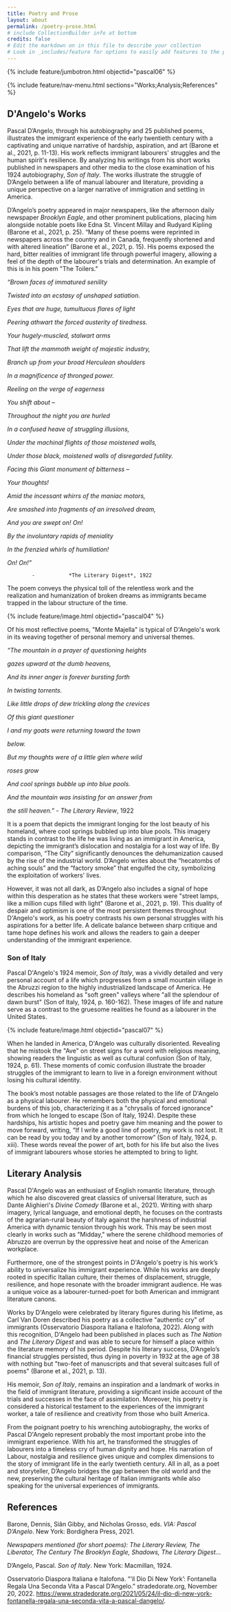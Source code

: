 ```yaml
---
title: Poetry and Prose
layout: about
permalink: /poetry-prose.html
# include CollectionBuilder info at bottom
credits: false
# Edit the markdown on in this file to describe your collection
# Look in _includes/feature for options to easily add features to the page
---
```


{% include feature/jumbotron.html objectid="pascal06" %}

{% include feature/nav-menu.html sections="Works;Analysis;References" %}

## D'Angelo's Works

Pascal D’Angelo, through his autobiography and 25 published poems, illustrates the immigrant experience of the early twentieth century with a captivating and unique narrative of hardship, aspiration, and art (Barone et al., 2021, p. 11-13). His work reflects immigrant labourers' struggles and the human spirit's resilience. By analyzing his writings from his short works published in newspapers and other media to the close examination of his 1924 autobiography, *Son of Italy*. The works illustrate the struggle of D’Angelo between a life of manual labourer and literature, providing a unique perspective on a larger narrative of immigration and settling in America.

D’Angelo’s poetry appeared in major newspapers, like the afternoon daily newspaper *Brooklyn Eagle*, and other prominent publications, placing him alongside notable poets like Edna St. Vincent Millay and Rudyard Kipling (Barone et al., 2021, p. 25). “Many of these poems were reprinted in newspapers across the country and in Canada, frequently shortened and with altered lineation” (Barone et al., 2021, p. 15). His poems exposed the hard, bitter realities of immigrant life through powerful imagery, allowing a feel of the depth of the labourer's trials and determination. An example of this is in his poem "The Toilers." 

*“Brown faces of immatured senility*

*Twisted into an ecstasy of unshaped satiation.*

*Eyes that are huge, tumultuous flares of light*

*Peering athwart the forced austerity of tiredness.*

*Your hugely-muscled, stalwart arms*

*That lift the mammoth weight of majestic industry,*

*Branch up from your broad Herculean shoulders*

*In a magnificence of thronged power.*

*Reeling on the verge of eagerness*

*You shift about –*

*Throughout the night you are hurled*

*In a confused heave of struggling illusions,*

*Under the machinal flights of those moistened walls,*

*Under those black, moistened walls of disregarded
futility.*

*Facing this Giant monument of bitterness –*

*Your thoughts!*

*Amid the incessant whirrs of the maniac motors,*

*Are smashed into fragments of an irresolved dream,*

*And you are swept on! On!*

*By the involuntary rapids of meniality*

*In the frenzied whirls of humiliation!*

*On! On!”*
           
            -           *The Literary Digest*, 1922
            
The poem conveys the physical toll of the relentless work and the realization and humanization of broken dreams as immigrants became trapped in the labour structure of the time.

{% include feature/image.html objectid="pascal04" %}

Of his most reflective poems, "Monte Majella" is typical of D'Angelo's work in its weaving together of personal memory and universal themes. 

*“The mountain in a prayer of questioning heights*

 *gazes upward at the dumb heavens,*

*And its inner anger is forever bursting forth*

*In twisting torrents.*

*Like little drops of dew trickling along the crevices*

*Of this giant questioner*

*I and my goats were returning toward the town*

 *below.*

*But my thoughts were of a little glen where wild*

*roses grow*

*And cool springs bubble up into blue pools.*

*And the mountain was insisting for an answer from*

 *the still heaven.”*
                      -	*The Literary Review*, 1922

It is a poem that depicts the immigrant longing for the lost beauty of his homeland, where cool springs bubbled up into blue pools. This imagery stands in contrast to the life he was living as an immigrant in America, depicting the immigrant’s dislocation and nostalgia for a lost way of life. By comparison, “The City” significantly denounces the dehumanization caused by the rise of the industrial world. D’Angelo writes about the “hecatombs of aching souls” and the “factory smoke” that engulfed the city, symbolizing the exploitation of workers' lives. 

However, it was not all dark, as D’Angelo also includes a signal of hope within this desperation as he states that these workers were "street lamps, like a million cups filled with light" (Barone et al., 2021, p. 19). This duality of despair and optimism is one of the most persistent themes throughout D'Angelo's work, as his poetry contrasts his own personal struggles with his aspirations for a better life. A delicate balance between sharp critique and tame hope defines his work and allows the readers to gain a deeper understanding of the immigrant experience.

### Son of Italy
Pascal D'Angelo's 1924 memoir, *Son of Italy*, was a vividly detailed and very personal account of a life which progresses from a small mountain village in the Abruzzi region to the highly industrialized landscape of America. He describes his homeland as "soft green" valleys where "all the splendour of dawn burst" (Son of Italy, 1924, p. 160-162). These images of life and nature serve as a contrast to the gruesome realities he found as a labourer in the United States.

{% include feature/image.html objectid="pascal07" %}

When he landed in America, D'Angelo was culturally disoriented. Revealing that he mistook the "Ave" on street signs for a word with religious meaning, showing readers the linguistic as well as cultural confusion (Son of Italy, 1924, p. 61). These moments of comic confusion illustrate the broader struggles of the immigrant to learn to live in a foreign environment without losing his cultural identity.

The book’s most notable passages are those related to the life of D'Angelo as a physical labourer. He remembers both the physical and emotional burdens of this job, characterizing it as a "chrysalis of forced ignorance" from which he longed to escape (Son of Italy, 1924). Despite these hardships, his artistic hopes and poetry gave him meaning and the power to move forward, writing, “If I write a good line of poetry, my work is not lost. It can be read by you today and by another tomorrow” (Son of Italy, 1924, p. xiii). These words reveal the power of art, both for his life but also the lives of immigrant labourers whose stories he attempted to bring to light.

## Literary Analysis

Pascal D'Angelo was an enthusiast of English romantic literature, through which he also discovered great classics of universal literature, such as Dante Alighieri's *Divine Comedy* (Barone et al., 2021). Writing with sharp imagery, lyrical language, and emotional depth, he focuses on the contrasts of the agrarian-rural beauty of Italy against the harshness of industrial America with dynamic tension through his work. This may be seen most clearly in works such as "Midday," where the serene childhood memories of Abruzzo are overrun by the oppressive heat and noise of the American workplace. 

Furthermore, one of the strongest points in D'Angelo's poetry is his work’s ability to universalize his immigrant experience. While his works are deeply rooted in specific Italian culture, their themes of displacement, struggle, resilience, and hope resonate with the broader immigrant audience. He was a unique voice as a labourer-turned-poet for both American and immigrant literature canons.

Works by D'Angelo were celebrated by literary figures during his lifetime, as Carl Van Doren described his poetry as a collective "authentic cry" of immigrants (Osservatorio Diaspora Italiana e Italofona, 2022). Along with this recognition, D'Angelo had been published in places such as *The Nation* and *The Literary Digest* and was able to secure for himself a place within the literature memory of his period. Despite his literary success, D’Angelo’s financial struggles persisted, thus dying in poverty in 1932 at the age of 38 with nothing but "two-feet of manuscripts and that several suitcases full of poems" (Barone et al., 2021, p. 13).

His memoir, *Son of Italy*, remains an inspiration and a landmark of works in the field of immigrant literature, providing a significant inside account of the trials and successes in the face of assimilation. Moreover, his poetry is considered a historical testament to the experiences of the immigrant worker, a tale of resilience and creativity from those who built America.

From the poignant poetry to his wrenching autobiography, the works of Pascal D'Angelo represent probably the most important probe into the immigrant experience. With his art, he transformed the struggles of labourers into a timeless cry of human dignity and hope. His narration of Labour, nostalgia and resilience gives unique and complex dimensions to the story of immigrant life in the early twentieth century. All in all, as a poet and storyteller, D’Angelo bridges the gap between the old world and the new, preserving the cultural heritage of Italian immigrants while also speaking for the universal experiences of immigrants.


## References

Barone, Dennis, Siân Gibby, and Nicholas Grosso, eds. *VIA: Pascal D’Angelo*. New York: Bordighera Press, 2021.

*Newspapers mentioned (for short poems): The Literary Review, The Liberator, The Century The Brooklyn Eagle, Shadows, The Literary Digest*...

D’Angelo, Pascal. *Son of Italy*. New York: Macmillan, 1924.

Osservatorio Diaspora Italiana e Italofona. “‘il Dio Di New York’: Fontanella Regala Una Seconda Vita a Pascal D’Angelo.” stradedorate.org, November 20, 2022. https://www.stradedorate.org/2021/05/24/il-dio-di-new-york-fontanella-regala-una-seconda-vita-a-pascal-dangelo/. 

